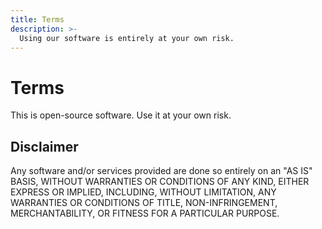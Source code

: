 ```yaml
---
title: Terms
description: >-
  Using our software is entirely at your own risk.
---
```


# Terms

This is open-source software. Use it at your own risk.

## Disclaimer

Any software and/or services provided are done so entirely on an "AS IS" BASIS, WITHOUT WARRANTIES OR CONDITIONS OF ANY KIND, EITHER EXPRESS OR IMPLIED, INCLUDING, WITHOUT LIMITATION, ANY WARRANTIES OR CONDITIONS OF TITLE, NON-INFRINGEMENT, MERCHANTABILITY, OR FITNESS FOR A PARTICULAR PURPOSE.
